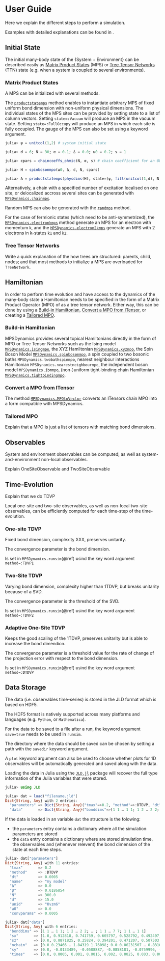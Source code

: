 # User Guide

Here we explain the different steps to perform a simulation.

Examples with detailed explanations can be found in .

## Initial State

The initial many-body state of the {System + Environment} can be described easily as [Matrix Product States](@ref) (MPS) or [Tree Tensor Networks](@ref) (TTN) state (e.g. when a system is coupled to several environments).

### Matrix Product States

A MPS can be initialized with several methods.

The [`productstatemps`](@ref) method enables  to instantiate arbitrary MPS of fixed uniform bond dimension with non-uniform physical dimensions.
The individual states of the MPS sites can be provided by setting state to a list of column vectors. 
Setting `state=:Vacuum` will produce an MPS in the vacuum state. 
Setting `state=:FullOccupy` will produce an MPS in which each site is fully occupied.
The gauge of the MPS can also be set using a keyword argument.

```julia
julia> ψ = unitcol(1,2) # system initial state

julia> d = 6; N = 30; α = 0.1; Δ = 0.0; ω0 = 0.2; s = 1 

julia> cpars = chaincoeffs_ohmic(N, α, s) # chain coefficient for an Ohmic spectral density

julia> H = spinbosonmpo(ω0, Δ, d, N, cpars)

julia> A = productstatemps(physdims(H), state=[ψ, fill(unitcol(1,d), N)...]) # MPS representation of |ψ>|Vacuum>
```

Alternatively, a chain with a specified number of excitation localised on one site, or delocalized accross several sites can be generated with [`MPSDynamics.chainmps`](@ref).

Random MPS can also be generated with the [`randmps`](@ref) method.

For the case of fermionic states (which need to be anti-symmetrized), the [`MPSDynamics.electronkmps`](@ref) method generate an MPS for an electron with momentum `k`, and the [`MPSDynamics.electron2kmps`](@ref) generate an MPS with 2 electrons in k-states `k1` and `k2`.

### Tree Tensor Networks

Write a quick explanation of the how trees are structured: parents, child, nodes; and that most methods to initialize a MPS are overloaded for `TreeNetwork`. 

## Hamiltonian

In order to perform time evolution and have access to the dynamics of the many-body state a Hamiltonian needs to be specified in the form of a Matrix Product Operator (MPO) of as a tree tensor network.
Either way, this can be done by using a [Build-in Hamiltonian](@ref), [Convert a MPO from ITensor](@ref), or creating a [Tailored MPO](@ref).

### Build-in Hamiltonian

MPSDynamics provides several topical Hamiltonians directly in the form of MPO or Tree Tensor Networks such as the Ising model [`MPSDynamics.isingmpo`](@ref), the XYZ Hamiltonian [`MPSDynamics.xyzmpo`](@ref), the Spin Boson Model [`MPSDynamics.spinbosonmpo`](@ref), a spin coupled to two bosonic baths `MPSDynamics.twobathspinmpo`, nearest neighbour interactions Hamiltonian `MPSDynamics.nearestneighbourmpo`, the independent boson model `MPSDynamics.ibmmpo`, (non-)uniform tight-binding chain Hamiltonian [`MPSDynamics.tightbindingmpo`](@ref).

### Convert a MPO from ITensor

The method [`MPSDynamics.MPOtoVector`](@ref) converts an ITensors chain MPO into a form compatible with MPSDynamics.

### Tailored MPO

Explain that a MPO is just a list of tensors with matching bond dimensions.

## Observables

System and environment observables can be computed, as well as system-and-environment non-local observables.

Explain OneSiteObservable and TwoSiteObservable

## Time-Evolution

Explain that we do TDVP

Local one-site and two-site observables, as well as non-local two-site observables, can be efficiently computed for each time-step of the time-evolution.


### One-site TDVP

Fixed bond dimension, complexity XXX, preserves unitarity.

The convergence parameter is the bond dimension.

Is set in `MPSDynamics.runsim`(@ref) usind the key word argument `method=:TDVP1`

### Two-Site TDVP

Varying bond dimension, complexity higher than 1TDVP, but breaks unitarity because of a SVD.

The convergence parameter is the threshold of the SVD.

Is set in `MPSDynamics.runsim`(@ref) usind the key word argument `method=:TDVP2`

### Adaptive One-Site TDVP

Keeps the good scaling of the 1TDVP, preserves unitarity but is able to increase the bond dimendion.

The convergence parameter is a threshold value for the rate of change of the projection error with respect to the bond dimension.

Is set in `MPSDynamics.runsim`(@ref) usind the key word argument `method=:DTDVP`

## Data Storage

The data (i.e. observables time-series) is stored in the JLD format which is based on HDF5.

The HDF5 format is natively supported across many platforms and languages (e.g. `Python`, or `Mathematica`).

For the data to be saved to a file after a run, the keyword argument `save=true` needs to be used in `runsim`.

The directory where the data should be saved can be chosen by setting a path with the `savedir` keyword argument.

A `plot` keyword argument can also be used to choose whether plots for 1D observables will be automatically generated and saved along with the data. 

Loading the data in Julia using the [`JLD.jl`](https://github.com/JuliaIO/JLD.jl) package will recover the full type information of the Julia variables that were stored.

```julia
julia> using JLD

julia> dat = load("filename.jld")
Dict{String, Any} with 2 entries:
  "parameters" => Dict{String, Any}("tmax"=>0.2, "method"=>:DTDVP, "dt"=>0.0005…
  "data"       => Dict{String, Any}("bonddims"=>[1 1 … 1 1; 1 2 … 2 2; … ; 1 1 …
```

If the data is loaded in an variable `dat` the structure is the folowing:
- the `parameters` entry contains a dictionary where all the simulation parameters are stored
- the `data` entry contains a dictionary where are stored simulation time, the observables and (whenever relevent) the bond dimension of the state at each time steps. 

```julia
julia> dat["parameters"]
Dict{String, Any} with 11 entries:
  "tmax"       => 0.2
  "method"     => :DTDVP
  "dt"         => 0.0005
  "name"       => "my model"
  "Δ"          => 0.0
  "β"          => 0.0186854
  "N"          => 300.0
  "d"          => 15.0
  "unid"       => "Ovzm6"
  "ω0"         => 0.0
  "convparams" => 0.0005

julia> dat["data"]
Dict{String, Any} with 6 entries:
  "bonddims" => [1 1 … 1 1; 1 2 … 2 2; … ; 1 1 … 7 7; 1 1 … 1 1]
  "sx"       => [1.0, 0.912818, 0.741759, 0.605797, 0.528792, 0.492497, 0.47976…
  "sz"       => [0.0, 0.0871825, 0.25824, 0.394201, 0.471207, 0.507503, 0.52023…
  "nchain"   => [0.0 0.23466 … 1.84319 1.76098; 0.0 0.00231507 … 0.83105 0.9033…
  "sy"       => [0.0, -0.0133489, -0.0588887, -0.0858181, -0.0759996, -0.048539…
  "times"    => [0.0, 0.0005, 0.001, 0.0015, 0.002, 0.0025, 0.003, 0.0035, 0.00…

```

